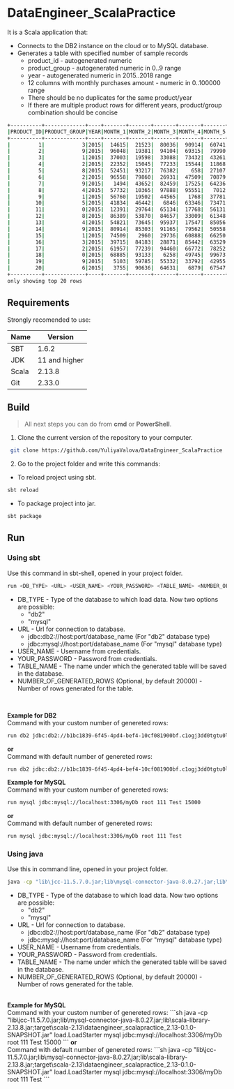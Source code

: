 # DataEngineer_ScalaPractice
It is a Scala application that:
- Connects to the DB2 instance on the cloud or to MySQL database.
- Generates a table with specified number of sample records
   - product_id - autogenerated numeric
   - product_group - autogenerated numeric in 0..9 range
   - year - autogenerated numeric in 2015..2018 range
   - 12 columns with monthly purchases amount - numeric in 0..100000 range
   - There should be no duplicates for the same product/year
   - If there are multiple product rows for different years, product/group combination should be concise

```sh
+----------+-------------+----+-------+-------+-------+-------+-------+-------+-------+-------+-------+--------+--------+--------+
|PRODUCT_ID|PRODUCT_GROUP|YEAR|MONTH_1|MONTH_2|MONTH_3|MONTH_4|MONTH_5|MONTH_6|MONTH_7|MONTH_8|MONTH_9|MONTH_10|MONTH_11|MONTH_12|
+----------+-------------+----+-------+-------+-------+-------+-------+-------+-------+-------+-------+--------+--------+--------+
|         1|            3|2015|  14615|  21523|  80036|  90914|  60741|  89532|  50597|  49857|   8635|    8263|   41150|   72746|
|         2|            9|2015|  96048|  19381|  94104|  69315|  79990|   9393|  78665|  15577|  47372|   21797|   87715|   39186|
|         3|            1|2015|  37003|  19598|  33088|  73432|  43261|  48288|  26077|  15311|  10620|   35989|   16799|   31384|
|         4|            2|2015|  22352|  15045|  77233|  15544|  11868|  54509|  36917|  50491|  87679|    6861|   52090|   39246|
|         5|            8|2015|  52451|  93217|  76382|    658|  27107|  38078|  82580|  75636|  28327|   90511|   43596|   17962|
|         6|            2|2015|  96558|  79860|  26931|  47509|  70879|  55372|  50849|  70883|   2287|   14231|   66020|    5372|
|         7|            9|2015|   1494|  43652|  82459|  17525|  64236|  44902|  66207|  78152|   6779|   34984|   19754|   10574|
|         8|            4|2015|  57732|  10365|  97888|  95551|   7012|   5979|  13232|  41639|  19728|   52076|   71080|   89554|
|         9|            1|2015|  56760|  19502|  44565|   1768|  37781|  96102|  44964|  63942|  69791|   48281|    6677|   24254|
|        10|            5|2015|  41834|  46442|   6846|  63346|  73471|  60200|  67050|  75314|  83853|   33794|   38438|   47948|
|        11|            0|2015|  12391|  29764|  65134|  17768|  56131|  83640|  84867|  22921|  27903|   18110|   89642|   92019|
|        12|            8|2015|  86389|  53870|  84657|  33009|  61348|  26468|  53647|  50761|  60047|   94610|   24584|   29078|
|        13|            4|2015|  54821|  73645|  95937|  17547|  85056|  45450|  34630|  81893|  76028|   71022|   82996|   17145|
|        14|            9|2015|  80914|  85303|  91165|  79562|  50558|   7090|  20629|  67044|  16113|   44507|   16469|   71655|
|        15|            1|2015|  74509|   2960|  29736|  60888|  66250|  77978|   2266|  35715|   8549|    2891|   58800|   73462|
|        16|            3|2015|  39715|  84183|  28871|  85442|  63529|  40100|  58296|  51041|   8777|   21380|   46982|   61122|
|        17|            2|2015|  61957|  77239|  94460|  66772|  78252|  89642|  70356|   2929|  57172|   84640|   65759|   57011|
|        18|            0|2015|  68885|  93133|   6258|  49745|  99673|  56558|  65906|  85954|  60925|   72363|   29782|   34897|
|        19|            9|2015|   5103|  59785|  55332|  33792|  42955|   8219|  89019|  76573|  64752|   19409|   34708|   11897|
|        20|            6|2015|   3755|  90636|  64631|   6879|  67547|   8223|  85576|  29056|  41152|   89151|   35371|   91746|
+----------+-------------+----+-------+-------+-------+-------+-------+-------+-------+-------+-------+--------+--------+--------+
only showing top 20 rows
```
 
## Requirements
Strongly recomended to use:

| Name | Version |
| ------ | ------ |
| SBT | 1.6.2 |
| JDK | 11 and higher |
| Scala | 2.13.8 |
| Git | 2.33.0 |

## Build
>All next steps you can do from <b>cmd</b> or <b>PowerShell</b>.
1. Clone the current version of the repository to your computer.
```sh
 git clone https://github.com/YuliyaValova/DataEngineer_ScalaPractice
```
2. Go to the project folder and write this commands:
 * To reload project using sbt.
```sh
sbt reload
```
  * To package project into jar.
```sh
sbt package
```
## Run
### Using sbt
Use this command in sbt-shell, opened in your project folder.
```sh
run <DB_TYPE> <URL> <USER_NAME> <YOUR_PASSWORD> <TABLE_NAME> <NUMBER_OF_GENERATED_ROWS>
```
- DB_TYPE - Type of the database to which load data. Now two options are possible: 
   * "db2"
   * "mysql"
- URL - Url for connection to database.
   * jdbc:db2://host:port/database_name (For "db2" database type)
   * jdbc:mysql://host:port/database_name (For "mysql" database type)
- USER_NAME - Username from credentials. <br>
- YOUR_PASSWORD - Password from credentials. <br>
- TABLE_NAME - The name under which the generated table will be saved in the database. <br>
- NUMBER_OF_GENERATED_ROWS (Optional, by default 20000) - Number of rows generated for the table.
<br>

<b> Example for DB2 </b>
<br>
Command with your custom number of genereted rows:
```sh
run db2 jdbc:db2://b1bc1839-6f45-4pd4-bef4-10cf081900bf.c1ogj3dd0tgtu0lade00.databases.appdomain.cloud:34305/bludb qlf38947 CG745Jpa7a930Jvb Test 15000
```
<b> or </b>
<br>
Command with default number of genereted rows:
```sh
run db2 jdbc:db2://b1bc1839-6f45-4pd4-bef4-10cf081900bf.c1ogj3dd0tgtu0lade00.databases.appdomain.cloud:34305/bludb qlf38947 CG745Jpa7a930Jvb Test 
```
<b> Example for MySQL </b>
<br>
Command with your custom number of genereted rows:
```sh
run mysql jdbc:mysql://localhost:3306/myDb root 111 Test 15000
```
<b> or </b>
<br>
Command with default number of genereted rows:
```sh
run mysql jdbc:mysql://localhost:3306/myDb root 111 Test 
```
### Using java
Use this in command line, opened in your project folder.
```sh
java -cp "lib\jcc-11.5.7.0.jar;lib\mysql-connector-java-8.0.27.jar;lib\scala-library-2.13.8.jar;target\scala-2.13\dataengineer_scalapractice_2.13-0.1.0-SNAPSHOT.jar" load.LoadStarter <DB_TYPE> <URL> <USER_NAME> <YOUR_PASSWORD> <TABLE_NAME> <NUMBER_OF_GENERATED_ROWS>
```
- DB_TYPE - Type of the database to which load data. Now two options are possible: 
   * "db2"
   * "mysql"
- URL - Url for connection to database.
   * jdbc:db2://host:port/database_name (For "db2" database type)
   * jdbc:mysql://host:port/database_name (For "mysql" database type)
- USER_NAME - Username from credentials. <br>
- YOUR_PASSWORD - Password from credentials. <br>
- TABLE_NAME - The name under which the generated table will be saved in the database. <br>
- NUMBER_OF_GENERATED_ROWS (Optional, by default 20000) - Number of rows generated for the table.
<br>
<b> Example for MySQL </b>
<br>
Command with your custom number of genereted rows:
```sh
java -cp "lib\jcc-11.5.7.0.jar;lib\mysql-connector-java-8.0.27.jar;lib\scala-library-2.13.8.jar;target\scala-2.13\dataengineer_scalapractice_2.13-0.1.0-SNAPSHOT.jar" load.LoadStarter mysql jdbc:mysql://localhost:3306/myDb root 111 Test 15000
```
<b> or </b>
<br>
Command with default number of genereted rows:
```sh
java -cp "lib\jcc-11.5.7.0.jar;lib\mysql-connector-java-8.0.27.jar;lib\scala-library-2.13.8.jar;target\scala-2.13\dataengineer_scalapractice_2.13-0.1.0-SNAPSHOT.jar" load.LoadStarter mysql jdbc:mysql://localhost:3306/myDb root 111 Test 
```


